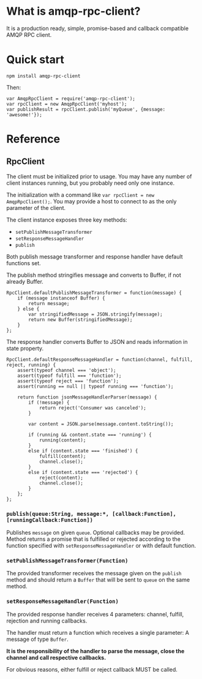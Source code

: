 # What is amqp-rpc-client?
It is a production ready, simple, promise-based and callback compatible AMQP RPC client.

# Quick start

```
npm install amqp-rpc-client
```
Then:
```
var AmqpRpcClient = require('amqp-rpc-client');
var rpcClient = new AmqpRpcClient('myhost');
var publishResult = rpcClient.publish('myQueue', {message: 'awesome!'});
```

# Reference

## RpcClient

The client must be initialized prior to usage. You may have any number of client instances
running, but you probably need only one instance.

The initialization with a command like `var rpcClient = new AmqpRpcClient();`.
You may provide a host to connect to as the only parameter of the client.

The client instance exposes three key methods:

* `setPublishMessageTransformer`
* `setResponseMessageHandler`
* `publish`

Both publish message transformer and response handler have default functions set.

The publish method stringifies message and converts to Buffer, if not already Buffer.
```
RpcClient.defaultPublishMessageTransformer = function(message) {
    if (message instanceof Buffer) {
        return message;
    } else {
        var stringifiedMessage = JSON.stringify(message);
        return new Buffer(stringifiedMessage);
    }
};
```


The response handler converts Buffer to JSON and reads information in state property.
```
RpcClient.defaultResponseMessageHandler = function(channel, fulfill, reject, running) {
    assert(typeof channel === 'object');
    assert(typeof fulfill === 'function');
    assert(typeof reject === 'function');
    assert(running == null || typeof running === 'function');

    return function jsonMessageHandlerParser(message) {
        if (!message) {
            return reject('Consumer was canceled');
        }
    
        var content = JSON.parse(message.content.toString());

        if (running && content.state === 'running') {
            running(content);
        }
        else if (content.state === 'finished') {
            fulfill(content);
            channel.close();
        }
        else if (content.state === 'rejected') {
            reject(content);
            channel.close();
        }
    };
};
```

### `publish(queue:String, message:*, [callback:Function], [runningCallback:Function])`

Publishes `message` on given `queue`. Optional callbacks may be provided.
Method returns a promise that is fulfilled or rejected according to the function specified
with `setResponseMessageHandler` or with default function.


### `setPublishMessageTransformer(Function)`

The provided transformer receives the message given on the `publish` method
and should return a `Buffer` that will be sent to `queue` on the same method.


### `setResponseMessageHandler(Function)`

The provided response handler receives 4 parameters:
channel, fulfill, rejection and running callbacks.

The handler must return a function which receives a single parameter:
A message of type `Buffer`.


**It is the responsibility of the handler to parse the message,
close the channel and call respective callbacks.**

For obvious reasons, either fulfill or reject callback MUST be called.
